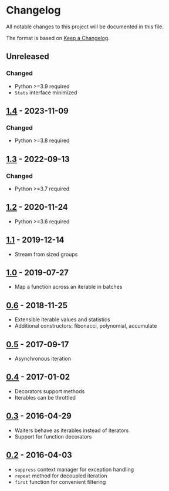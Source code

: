 # Changelog
All notable changes to this project will be documented in this file.

The format is based on [Keep a Changelog](https://keepachangelog.com/en/1.1.0/).

## Unreleased
### Changed
* Python >=3.9 required
* `Stats` interface minimized

## [1.4](https://pypi.org/project/waiter/1.4/) - 2023-11-09
### Changed
* Python >=3.8 required

## [1.3](https://pypi.org/project/waiter/1.3/) - 2022-09-13
### Changed
* Python >=3.7 required

## [1.2](https://pypi.org/project/waiter/1.2/) - 2020-11-24
* Python >=3.6 required

## [1.1](https://pypi.org/project/waiter/1.1/) - 2019-12-14
* Stream from sized groups

## [1.0](https://pypi.org/project/waiter/1.0/) - 2019-07-27
* Map a function across an iterable in batches

## [0.6](https://pypi.org/project/waiter/0.6/) - 2018-11-25
* Extensible iterable values and statistics
* Additional constructors: fibonacci, polynomial, accumulate

## [0.5](https://pypi.org/project/waiter/0.5/) - 2017-09-17
* Asynchronous iteration

## [0.4](https://pypi.org/project/waiter/0.4/) - 2017-01-02
* Decorators support methods
* Iterables can be throttled

## [0.3](https://pypi.org/project/waiter/0.3/) - 2016-04-29
* Waiters behave as iterables instead of iterators
* Support for function decorators

## [0.2](https://pypi.org/project/waiter/0.2/) - 2016-04-03
* `suppress` context manager for exception handling
* `repeat` method for decoupled iteration
* `first` function for convenient filtering
